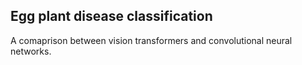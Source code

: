 ## Egg plant disease classification 
A comaprison between vision transformers and convolutional neural networks.
